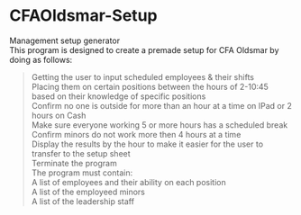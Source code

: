 # CFAOldsmar-Setup
Management setup generator\
This program is designed to create a premade setup for CFA Oldsmar by doing as follows:
> Getting the user to input scheduled employees & their shifts\
> Placing them on certain positions between the hours of 2-10:45 based on their knowledge of specific positions\
> Confirm no one is outside for more than an hour at a time on IPad or 2 hours on Cash\
> Make sure everyone working 5 or more hours has a scheduled break\
> Confirm minors do not work more then 4 hours at a time\
> Display the results by the hour to make it easier for the user to transfer to the setup sheet\
> Terminate the program\
The program must contain:\
> A list of employees and their ability on each position\
> A list of the employeed minors\
> A list of the leadership staff
